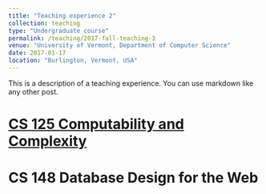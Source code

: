 ```yaml
---
title: "Teaching experience 2"
collection: teaching
type: "Undergraduate course"
permalink: /teaching/2017-fall-teaching-3
venue: "University of Vermont, Department of Computer Science"
date: 2017-01-17
location: "Burlington, Vermont, USA"
---
```


This is a description of a teaching experience. You can use markdown like any other post.

[CS 125 Computability and Complexity](https://www.uvm.edu/~ylin19/cs125/1701/ "2017 Spring CS 125")
======

CS 148 Database Design for the Web
======

